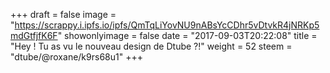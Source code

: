 +++
draft = false
image = "https://scrappy.i.ipfs.io/ipfs/QmTqLiYovNU9nABsYcCDhr5vDtvkR4jNRKp5mdGtfjfK6F"
showonlyimage = false
date = "2017-09-03T20:22:08"
title = "Hey ! Tu as vu le nouveau design de Dtube ?!"
weight = 52
steem = "dtube/@roxane/k9rs68u1"
+++

<!--more-->
